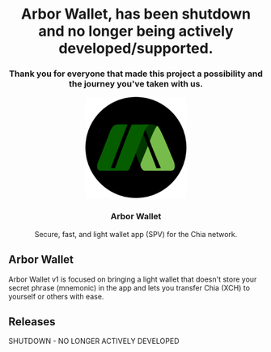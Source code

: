 <h1 align="center">Arbor Wallet, has been shutdown and no longer being actively developed/supported.</h1>
<h3 align="center">Thank you for everyone that made this project a possibility and the journey you've taken with us.</h3>

<p align="center">
  <a href="https://www.arborwallet.com/">
    <img src="https://github.com/Digital-Farming-Initiative/arbor-wallet/blob/develop/assets/images/logo.png" alt="Arbor Wallet logo" width="200" height="200">
  </a>
</p>

<h3 align="center">Arbor Wallet</h3>

<p align="center">
  Secure, fast, and light wallet app (SPV) for the Chia network.
</p>

## Arbor Wallet

Arbor Wallet v1 is focused on bringing a light wallet that doesn't store your secret phrase (mnemonic) in the app and lets you transfer Chia (XCH) to yourself or others with ease.

## Releases

SHUTDOWN - NO LONGER ACTIVELY DEVELOPED
